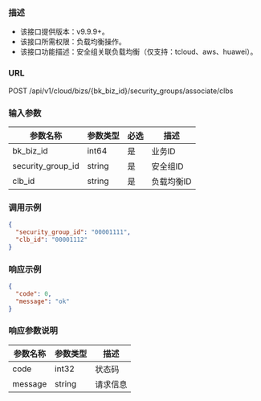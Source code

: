 ### 描述

- 该接口提供版本：v9.9.9+。
- 该接口所需权限：负载均衡操作。
- 该接口功能描述：安全组关联负载均衡（仅支持：tcloud、aws、huawei）。

### URL

POST /api/v1/cloud/bizs/{bk_biz_id}/security_groups/associate/clbs

### 输入参数

| 参数名称              | 参数类型   | 必选 | 描述     |
|-------------------|--------|----|--------|
| bk_biz_id         | int64  | 是  | 业务ID   |
| security_group_id | string | 是  | 安全组ID  |
| clb_id            | string | 是  | 负载均衡ID |

### 调用示例

```json
{
  "security_group_id": "00001111",
  "clb_id": "00001112"
}
```

### 响应示例

```json
{
  "code": 0,
  "message": "ok"
}
```

### 响应参数说明

| 参数名称    | 参数类型   | 描述   |
|---------|--------|------|
| code    | int32  | 状态码  |
| message | string | 请求信息 |
